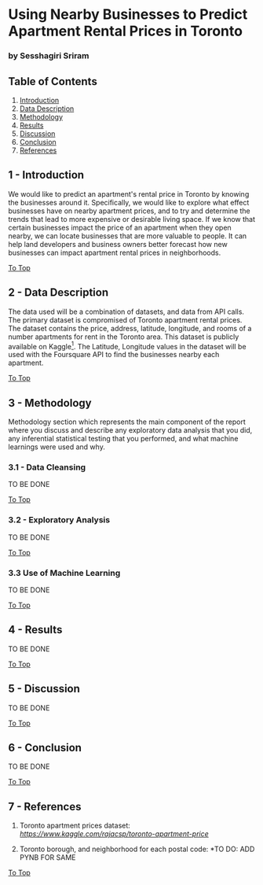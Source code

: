 # Using Nearby Businesses to Predict Apartment Rental Prices in Toronto
### by Sesshagiri Sriram 


## Table of Contents
1. [Introduction](#1---introduction)
2. [Data Description](#2---data-description)
3. [Methodology](#3---methodology)
4. [Results](#4---results)
5. [Discussion](#5---discussion)
6. [Conclusion](#6---conclusion)
7. [References](#7---references)

## 1 - Introduction
We would like to predict an apartment's rental price in Toronto by knowing the businesses around it. Specifically, we would like to explore what effect businesses have on nearby apartment prices, and to try and determine the trends that lead to more expensive or desirable living space. If we know that certain businesses impact the price of an apartment when they open nearby, we can locate businesses that are more valuable to people. It can help land developers and business owners better forecast how new businesses can impact apartment rental prices in neighborhoods.


[To Top](#table-of-contents)

## 2 - Data Description
The data used will be a combination of datasets, and data from API calls. The primary dataset is compromised of Toronto apartment rental prices. The dataset contains the price, address, latitude, longitude, and rooms of a number apartments for rent in the Toronto area. This dataset is publicly available on Kaggle[<sup>1</sup>](#7---references). The Latitude, Longitude values in the dataset will be used with the Foursquare API to find the businesses nearby each apartment.

[To Top](#table-of-contents)

## 3 - Methodology 
Methodology section which represents the main component of the report where you discuss and describe any exploratory data analysis that you did, any inferential statistical testing that you performed, and what machine learnings were used and why.

### 3.1 - Data Cleansing
TO BE DONE 

[To Top](#table-of-contents)

### 3.2 - Exploratory Analysis
TO BE DONE 

[To Top](#table-of-contents)


### 3.3 Use of Machine Learning
TO BE DONE 

[To Top](#table-of-contents)

## 4 - Results

TO BE DONE 

[To Top](#table-of-contents)


## 5 - Discussion 

TO BE DONE 

[To Top](#table-of-contents)

## 6 - Conclusion 
TO BE DONE 

[To Top](#table-of-contents)

## 7 - References

1. Toronto apartment prices dataset: *https://www.kaggle.com/rajacsp/toronto-apartment-price*

2. Toronto borough, and neighborhood for each postal code:  *TO DO: ADD PYNB FOR SAME

[To Top](#table-of-contents)
